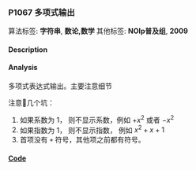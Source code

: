 ### P1067 多项式输出

算法标签: **字符串**, **数论,数学**
其他标签: **NOIp普及组**, **2009**


#### Description

#### Analysis

多项式表达式输出。主要注意细节

注意几个坑：

1. 如果系数为 1， 则不显示系数，例如 $+x^2$ 或者 $-x^2$
2. 如果指数为 1， 则不显示指数， 例如 $x^2 + x + 1$
3. 首项没有 `+` 符号，其他项之前都有符号。



#### [Code](../cpp/p1067.cpp)
